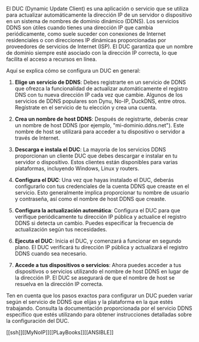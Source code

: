 
El DUC (Dynamic Update Client) es una aplicación o servicio que se utiliza para actualizar automáticamente la dirección IP de un servidor o dispositivo en un sistema de nombres de dominio dinámico (DDNS). Los servicios DDNS son útiles cuando tienes una dirección IP que cambia periódicamente, como suele suceder con conexiones de Internet residenciales o con direcciones IP dinámicas proporcionadas por proveedores de servicios de Internet (ISP). El DUC garantiza que un nombre de dominio siempre esté asociado con la dirección IP correcta, lo que facilita el acceso a recursos en línea.

Aquí se explica cómo se configura un DUC en general:

1. **Elige un servicio de DDNS**: Debes registrarte en un servicio de DDNS que ofrezca la funcionalidad de actualizar automáticamente el registro DNS con tu nueva dirección IP cada vez que cambie. Algunos de los servicios de DDNS populares son Dynu, No-IP, DuckDNS, entre otros. Regístrate en el servicio de tu elección y crea una cuenta.
    
2. **Crea un nombre de host DDNS**: Después de registrarte, deberás crear un nombre de host DDNS (por ejemplo, "mi-dominio.ddns.net"). Este nombre de host se utilizará para acceder a tu dispositivo o servidor a través de Internet.
    
3. **Descarga e instala el DUC**: La mayoría de los servicios DDNS proporcionan un cliente DUC que debes descargar e instalar en tu servidor o dispositivo. Estos clientes están disponibles para varias plataformas, incluyendo Windows, Linux y routers.
    
4. **Configura el DUC**: Una vez que hayas instalado el DUC, deberás configurarlo con tus credenciales de la cuenta DDNS que creaste en el servicio. Esto generalmente implica proporcionar tu nombre de usuario y contraseña, así como el nombre de host DDNS que creaste.
    
5. **Configura la actualización automática**: Configura el DUC para que verifique periódicamente tu dirección IP pública y actualice el registro DDNS si detecta un cambio. Puedes especificar la frecuencia de actualización según tus necesidades.
    
6. **Ejecuta el DUC**: Inicia el DUC, y comenzará a funcionar en segundo plano. El DUC verificará tu dirección IP pública y actualizará el registro DDNS cuando sea necesario.
    
7. **Accede a tus dispositivos o servicios**: Ahora puedes acceder a tus dispositivos o servicios utilizando el nombre de host DDNS en lugar de la dirección IP. El DUC se asegurará de que el nombre de host se resuelva en la dirección IP correcta.
    

Ten en cuenta que los pasos exactos para configurar un DUC pueden variar según el servicio de DDNS que elijas y la plataforma en la que estés trabajando. Consulta la documentación proporcionada por el servicio DDNS específico que estés utilizando para obtener instrucciones detalladas sobre la configuración del DUC.

[[ssh]][[MyNoIP]][[PLayBooks]][[ANSIBLE]]